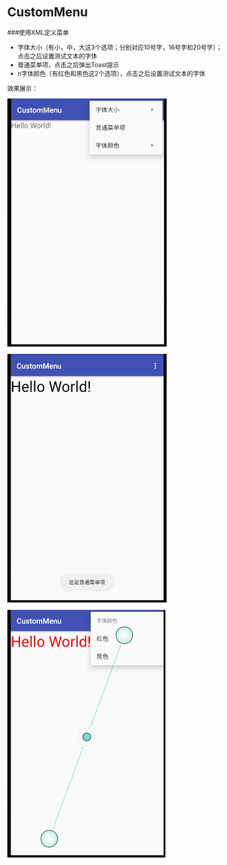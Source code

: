 # CustomMenu

###使用XML定义菜单

- 字体大小（有小，中，大这3个选项；分别对应10号字，16号字和20号字）；点击之后设置测试文本的字体
- 普通菜单项，点击之后弹出Toast提示
- n字体颜色（有红色和黑色这2个选项），点击之后设置测试文本的字体

效果展示：

![](https://github.com/ShieldManCCC/Android-Homework/blob/master/UImodule/CustomMenu/2-1.jpg)

![](https://github.com/ShieldManCCC/Android-Homework/blob/master/UImodule/CustomMenu/2-2.jpg)

![](https://github.com/ShieldManCCC/Android-Homework/blob/master/UImodule/CustomMenu/2-3.jpg)

